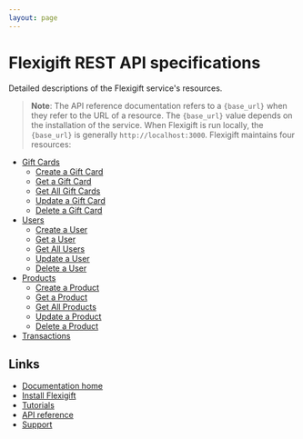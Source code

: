 ```yaml
---
layout: page
---
```


# Flexigift REST API specifications

Detailed descriptions of the Flexigift service's resources.

> **Note**: The API reference documentation refers to a `{base_url}` when they
refer to the URL of a resource. The `{base_url}` value depends on the installation of the service. 
When Flexigift is run locally, the `{base_url}` is generally `http://localhost:3000`.
Flexigift maintains four resources:

* [Gift Cards](gift-cards/index.md)  
  * [Create a Gift Card](gift-cards/create-a-gift-card.md)
  * [Get a Gift Card](gift-cards/get-a-gift-card.md)
  * [Get All Gift Cards](gift-cards/get-gift-cards.md)
  * [Update a Gift Card](gift-cards/update-a-gift-card.md)
  * [Delete a Gift Card](gift-cards/delete-a-gift-card.md)
* [Users](users/index.md)
  * [Create a User](users/create-a-user.md)
  * [Get a User](users/get-a-user.md)
  * [Get All Users](users/get-users.md)
  * [Update a User](users/update-a-user.md)
  * [Delete a User](users/delete-a-user.md)
* [Products](products/index.md)
  * [Create a Product](products/create-a-product.md)
  * [Get a Product](products/get-a-product.md)
  * [Get All Products](products/get-products.md)
  * [Update a Product](products/update-a-product.md)
  * [Delete a Product](products/delete-a-product.md)
* [Transactions](transactions/index.md)

## Links

* [Documentation home](../index.md)
* [Install Flexigift](../setup.md)
* [Tutorials](../../tutorials/index.md)
* [API reference](../api/index.md)
* [Support](mailto:support@example.com)